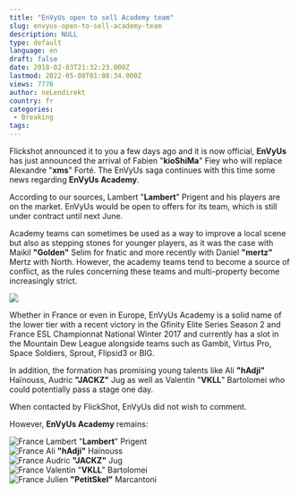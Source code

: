 ```yaml
---
title: "EnVyUs open to sell Academy team"
slug: envyus-open-to-sell-academy-team
description: NULL
type: default
language: en
draft: false
date: 2018-02-03T21:32:23.000Z
lastmod: 2022-05-08T01:08:34.000Z
views: 7776
author: neLendirekt
country: fr
categories:
 - Breaking
tags:
---
```

Flickshot announced it to you a few days ago and it is now official, **EnVyUs** has just announced the arrival of Fabien "**kioShiMa**" Fiey who will replace Alexandre "**xms**" Forté. The EnVyUs saga continues with this time some news regarding **EnVyUs Academy**.  
  
According to our sources, Lambert "**Lambert**" Prigent and his players are on the market. EnVyUs would be open to offers for its team, which is still under contract until next June.  
  
Academy teams can sometimes be used as a way to improve a local scene but also as stepping stones for younger players, as it was the case with Maikil **"Golden"** Selim for fnatic and more recently with Daniel **"mertz"** Mertz with North. However, the academy teams tend to become a source of conflict, as the rules concerning these teams and multi-property become increasingly strict.

![](https://flickshot-ue.s3.eu-west-2.amazonaws.com/flickshot/picture/5a358e857cdbf/pic.jpg)

Whether in France or even in Europe, EnVyUs Academy is a solid name of the lower tier with a recent victory in the Gfinity Elite Series Season 2 and France ESL Championnat National Winter 2017 and currently has a slot in the Mountain Dew League alongside teams such as Gambit, Virtus Pro, Space Soldiers, Sprout, Flipsid3 or BIG.  
  
In addition, the formation has promising young talents like Ali **"hAdji"** Haïnouss, Audric **"JACKZ"** Jug as well as Valentin "**VKLL**" Bartolomei who could potentially pass a stage one day.  
  
When contacted by FlickShot, EnVyUs did not wish to comment.  
  
However, **EnVyUs Academy** remains:

![France](/images/countries/fr.svg)⁠ Lambert "**Lambert**" Prigent  
![France](/images/countries/fr.svg)⁠ Ali **"hAdji"** Haïnouss  
![France](/images/countries/fr.svg)⁠ Audric **"JACKZ"** Jug  
![France](/images/countries/fr.svg)⁠ Valentin "**VKLL**" Bartolomei  
![France](/images/countries/fr.svg)⁠ Julien **"PetitSkel"** Marcantoni
